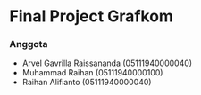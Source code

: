 # Final Project Grafkom
### Anggota
- Arvel Gavrilla Raissananda (05111940000040)
- Muhammad Raihan (05111940000100)
- Raihan Alifianto (05111940000040)
